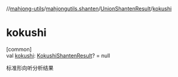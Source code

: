 //[mahjong-utils](../../../index.md)/[mahjongutils.shanten](../index.md)/[UnionShantenResult](index.md)/[kokushi](kokushi.md)

# kokushi

[common]\
val [kokushi](kokushi.md): [KokushiShantenResult](../-kokushi-shanten-result/index.md)? = null

标准形向听分析结果
